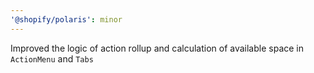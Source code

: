 ```yaml
---
'@shopify/polaris': minor
---
```


Improved the logic of action rollup and calculation of available space in `ActionMenu` and `Tabs`
